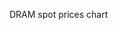 DRAM spot prices chart

[](https://mhzed.github.io/plot/#/https://128.199.147.196/data/dram-prices-plot.json#c.staticPlot=true&l.width=600&l.height=600&l.title=%22DRAM%22&l.xaxis.rangeslider=null&data[1]={} ':include :type=iframe width=620px height=620px')

